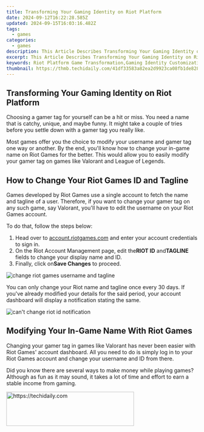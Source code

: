 ```yaml
---
title: Transforming Your Gaming Identity on Riot Platform
date: 2024-09-12T16:22:28.585Z
updated: 2024-09-15T16:03:16.482Z
tags:
  - games
categories:
  - games
description: This Article Describes Transforming Your Gaming Identity on Riot Platform
excerpt: This Article Describes Transforming Your Gaming Identity on Riot Platform
keywords: Riot Platform Game Transformation,Gaming Identity Customization on Riot,Riot Gaming Experience Redesign,Enhancing Your Riot Gamertag,Riot Custom Avatars for Gaming Identity,Revamping Your Game Profile on Riot LCS,Riot Platform Personalization Strategies
thumbnail: https://thmb.techidaily.com/41df33583a82ea2d9923ca08fb1de828ddad2dc59980553349e15164e2adbb30.jpg
---
```


## Transforming Your Gaming Identity on Riot Platform

 Choosing a gamer tag for yourself can be a hit or miss. You need a name that is catchy, unique, and maybe funny. It might take a couple of tries before you settle down with a gamer tag you really like.

 Most games offer you the choice to modify your username and gamer tag one way or another. By the end, you'll know how to change your in-game name on Riot Games for the better. This would allow you to easily modify your gamer tag on games like Valorant and League of Legends.

## How to Change Your Riot Games ID and Tagline

 Games developed by Riot Games use a single account to fetch the name and tagline of a user. Therefore, if you want to change your gamer tag on any such game, say Valorant, you'll have to edit the username on your Riot Games account.

To do that, follow the steps below:

1. Head over to [account.riotgames.com](https://account.riotgames.com) and enter your account credentials to sign in.
2. On the Riot Account Management page, edit the**RIOT ID** and**TAGLINE** fields to change your display name and ID.
3. Finally, click on**Save Changes** to proceed.

![change riot games username and tagline](https://static1.makeuseofimages.com/wordpress/wp-content/uploads/2021/12/change-riot-games-username-and-tagline.png)

 You can only change your Riot name and tagline once every 30 days. If you've already modified your details for the said period, your account dashboard will display a notification stating the same.

![can't change riot id notification](https://static1.makeuseofimages.com/wordpress/wp-content/uploads/2021/12/cant-change-riot-id-notification.png)

## Modifying Your In-Game Name With Riot Games

 Changing your gamer tag in games like Valorant has never been easier with Riot Games' account dashboard. All you need to do is simply log in to your Riot Games account and change your username and ID from there.

 Did you know there are several ways to make money while playing games? Although as fun as it may sound, it takes a lot of time and effort to earn a stable income from gaming.

<ins class="adsbygoogle"
     style="display:block"
     data-ad-format="autorelaxed"
     data-ad-client="ca-pub-7571918770474297"
     data-ad-slot="1223367746"></ins>

<ins class="adsbygoogle"
     style="display:block"
     data-ad-client="ca-pub-7571918770474297"
     data-ad-slot="8358498916"
     data-ad-format="auto"
     data-full-width-responsive="true"></ins>



<!-- affiliate ads begin -->
<a href="https://aligracehair.sjv.io/c/5597632/2135358/19272" target="_top" id="2135358">
  <img src="//a.impactradius-go.com/display-ad/19272-2135358" border="0" alt="https://techidaily.com" width="336" height="90"/>
</a>
<img height="0" width="0" src="https://aligracehair.sjv.io/i/5597632/2135358/19272" style="position:absolute;visibility:hidden;" border="0" />
<!-- affiliate ads end -->


